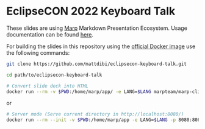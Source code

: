 # EclipseCON 2022 Keyboard Talk

These slides are using [Marp](https://marp.app/) Markdown Presentation Ecosystem. Usage documentation can be found [here](https://marpit.marp.app/).

For building the slides in this repository using the [official Docker image](https://hub.docker.com/r/marpteam/marp-cli/) use the following commands:

```bash
git clone https://github.com/mattdibi/eclipsecon-keyboard-talk.git
```

```bash
cd path/to/eclipsecon-keyboard-talk
```

```bash
# Convert slide deck into HTML
docker run --rm -v $PWD:/home/marp/app/ -e LANG=$LANG marpteam/marp-cli --bespoke.transition --bespoke.progress --preview slides.md
```

or

```bash
# Server mode (Serve current directory in http://localhost:8080/)
docker run --rm --init -v $PWD:/home/marp/app -e LANG=$LANG -p 8080:8080 -p 37717:37717 marpteam/marp-cli --bespoke.transition --bespoke.progress -s .
```
